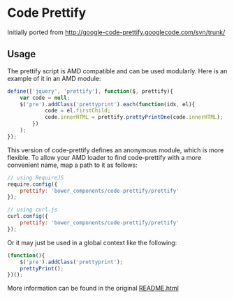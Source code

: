 # Code Prettify

Initially ported from http://google-code-prettify.googlecode.com/svn/trunk/

## Usage

The prettify script is AMD compatible and can be used modularly. Here is an example of it in an AMD module:

```javascript
define(['jquery', 'prettify'], function($, prettify){
	var code = null;
	$('pre').addClass('prettyprint').each(function(idx, el){
			code = el.firstChild;
			code.innerHTML = prettify.prettyPrintOne(code.innerHTML);
		})
	);
});
```

This version of code-prettify defines an anonymous module, which is more flexible.  To allow your AMD loader to find code-prettify with a more convenient name, map a path to it as follows:

```js
// using RequireJS
require.config({
	prettify: 'bower_components/code-prettify/prettify'
});

// using curl.js
curl.config({
	prettify: 'bower_components/code-prettify/prettify'
});
```

Or it may just be used in a global context like the following:

```javascript
(function(){
	$('pre').addClass('prettyprint');
	prettyPrint();
})();
```

More information can be found in the original [README.html](http://google-code-prettify.googlecode.com/svn/trunk/README.html)
